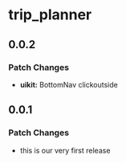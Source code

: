 # trip_planner

## 0.0.2

### Patch Changes

- **uikit:** BottomNav clickoutside

## 0.0.1

### Patch Changes

- this is our very first release
